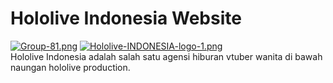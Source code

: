 # Hololive Indonesia Website

[![Group-81.png](https://i.postimg.cc/pTYxVGpg/Group-81.png)](https://postimg.cc/mzDK8S3w)
[![Hololive-INDONESIA-logo-1.png](https://i.postimg.cc/L8n1qfky/Hololive-INDONESIA-logo-1.png)](https://postimg.cc/jDY5mDFN) <br>
Hololive Indonesia adalah salah satu agensi hiburan vtuber wanita di bawah naungan hololive production. 
